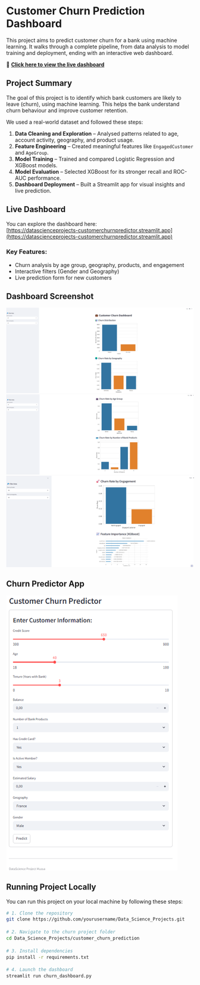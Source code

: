# Customer Churn Prediction Dashboard

This project aims to predict customer churn for a bank using machine learning. It walks through a complete pipeline, from data analysis to model training and deployment, ending with an interactive web dashboard.

🔗 **[Click here to view the live dashboard](https://datascienceprojects-customerchurnpredictor.streamlit.app)**


## Project Summary

The goal of this project is to identify which bank customers are likely to leave (churn), using machine learning. This helps the bank understand churn behaviour and improve customer retention.

We used a real-world dataset and followed these steps:

1. **Data Cleaning and Exploration** – Analysed patterns related to age, account activity, geography, and product usage.
2. **Feature Engineering** – Created meaningful features like `EngagedCustomer` and `AgeGroup`.
3. **Model Training** – Trained and compared Logistic Regression and XGBoost models.
4. **Model Evaluation** – Selected XGBoost for its stronger recall and ROC-AUC performance.
5. **Dashboard Deployment** – Built a Streamlit app for visual insights and live prediction.


## Live Dashboard

You can explore the dashboard here:  
[https://datascienceprojects-customerchurnpredictor.streamlit.app](https://datascienceprojects-customerchurnpredictor.streamlit.app)

### Key Features:
- Churn analysis by age group, geography, products, and engagement
- Interactive filters (Gender and Geography)
- Live prediction form for new customers



## Dashboard Screenshot

![Customer Churn Dashboard Screenshot 1](Screenshot_1.png)
![Customer Churn Dashboard Screenshot 2](Screenshot_2.png)
![Customer Churn Dashboard Screenshot 3](Screenshot_3.png)


## Churn Predictor App
![Customer_Churn_Predictor](Churn_Predictor.png)

## Running Project Locally
You can run this project on your local machine by following these steps:

```bash
# 1. Clone the repository
git clone https://github.com/yourusername/Data_Science_Projects.git

# 2. Navigate to the churn project folder
cd Data_Science_Projects/customer_churn_prediction

# 3. Install dependencies
pip install -r requirements.txt

# 4. Launch the dashboard
streamlit run churn_dashboard.py

